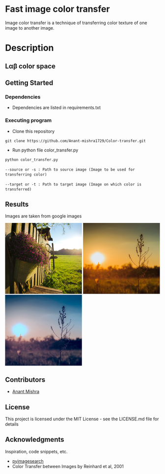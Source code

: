 # Fast image color transfer

Image color transfer is a technique of transferring color texture of one image to another image.

# Description

## Lαβ color space


## Getting Started

### Dependencies 

* Dependencies are listed in requirements.txt

### Executing program

* Clone this repository

```
git clone https://github.com/Anant-mishra1729/Color-transfer.git
```
* Run python file color_transfer.py
```
python color_transfer.py 

--source or -s : Path to source image (Image to be used for transferring color)

--target or -t : Path to target image (Image on which color is transferred)
```

## Results
Images are taken from google images

<div align = "left">
<img align = "center`" src = "images/morning.jpg" width = 250 height = 230>
<img align = "center`" src = "images/sunset.jpg" width = 250 height = 230>
<img align = "center`" src = "images/result.jpg" width = 250 height = 230>
</div>

## Contributors

* [Anant Mishra]("https://github.com/Anant-mishra1729")

## License

This project is licensed under the MIT License - see the LICENSE.md file for details

## Acknowledgments

Inspiration, code snippets, etc.
* [pyimagesearch](https://pyimagesearch.com/2014/06/30/super-fast-color-transfer-images/)
* Color Transfer between Images by Reinhard et al, 2001